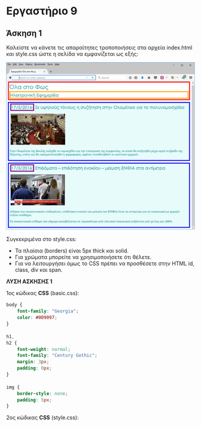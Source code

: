 # Εργαστήριο 9

## Άσκηση 1

Καλείστε να κάνετε τις απαραίτητες τροποποιήσεις στα αρχεία index.html και style.css ώστε η σελίδα να εμφανίζεται ως εξής:

![Lab 9 Exercise 1](../images/lab9-ex1.jpg)

Συγκεκριμένα στο style.css:

- Τα πλαίσια (borders) είναι 5px thick και solid.
- Για χρώματα μπορείτε να χρησιμοποιήσετε ότι θέλετε.
- Για να λειτουργήσει όμως το CSS πρέπει να προσθέσετε στην HTML id, class, div και span.


**ΛΥΣΗ ΑΣΚΗΣΗΣ 1**

1ος κώδικας **CSS** (basic.css):

```css
body {
    font-family: "Georgia";
    color: #009097;
}

h1,
h2 {
    font-weight: normal;
    font-family: "Century Gothic";
    margin: 3px;
    padding: 0px;
}

img {
    border-style: none;
    padding: 5px;
}
```

2ος κώδικας **CSS** (style.css):

<!--
```css
#header {
    background-color: white;
    border: 5px green solid;
}

#header h2 {
    border: 5px orange solid;
}

.date {
    border: 5px purple solid;
}

.entry {
    border: 5px blue solid;
    padding: 5px;
    background-color: #E8FBFB;
    margin-top: 10px;
}

#header {
    border: 5px red solid;
}

#header h2 {
    border: 5px orange solid;
}
```

Κώδικας **HTML** (index.html):

```html
<!DOCTYPE html>
<html>
    <head>
        <title>Εφημερίδα Όλα στο Φως</title>
        <link rel="stylesheet" type="text/css" href="css/basic.css" />
        <link rel="stylesheet" type="text/css" href="css/style.css" />
    </head>
    <body>
        <div id="header">
            <h1>Όλα στο Φως</h1>
            <h2>Ηλεκτρονική Εφημερίδα</h2>
        </div>
        <div class="entry">
            <h2><span class="date">17/5/2016:</span> Σε υψηλούς τόνους η συζήτηση στην Ολομέλεια για το πολυνομοσχέδιο</h2>
            <p><img src="images/vouli.jpg" alt="Vouli" /></p>
            <p>
                Στην Ολομέλεια της Βουλής εισήχθη το νομοσχέδιο για την επικύρωση της συμφωνίας, το οποίο θα συζητηθεί μέχρι αργά το βράδυ της Πέμπτης, οπότε και θα πραγματοποιηθεί η ψηφοφορία, αφότου τοποθετηθούν οι πολιτικοί αρχηγοί.
            </p>
            <p class="spacer"></p>
        </div>
        <div class="entry">
            <h2><span class="date">17/5/2016:</span> Επιδόματα – επιδότηση ενοικίου – μείωση ΕΝΦΙΑ στα αντίμετρα</h2>
            <p>
                <img src="images/antimetra.jpg" alt="Antimetra" />
            </p>
            <p>
                Αύξηση των οικογενειακών επιδομάτων, επιδότηση ενοικίου και μείωση του ΕΝΦΙΑ είναι τα αντίμετρα για τα νοικοκυριά με χαμηλό ετήσιο εισόδημα. 
            </p>
            <p>
                Το οικογενειακό επίδομα που σήμερα καταβάλλεται σε περισσότερα από 700.000 νοικοκυριά αυξάνεται από 50 έως και 188%.
            </p>
        </div>
    </body>
</html>
```
